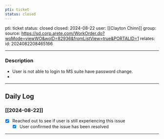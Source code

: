 ```yaml
---
pti: ticket
status: closed
---
```

pti: ticket 
status: closed
closed: 2024-08-22
user: [[Clayton Chinn]]
group: 
source: https://sd.corp.arete.com/WorkOrder.do?woMode=viewWO&woID=82936&fromListView=true&PORTALID=1
relates: 
id: 2024082208465166

---
### Description
- User is not able to login to MS suite have password change.
-

---
## Daily Log
### [[2024-08-22]]
- [x] Reached out to see if user is still experiencing this issue
	- [x] User confirmed the issue has been resolved
---





